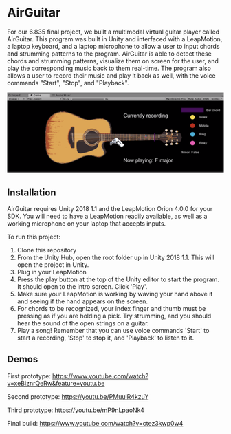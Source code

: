 # AirGuitar
For our 6.835 final project, we built a multimodal virtual guitar player called AirGuitar. This program was built in Unity and interfaced with a LeapMotion, a laptop keyboard, and a laptop microphone to allow a user to input chords and strumming patterns to the program. AirGuitar is able to detect these chords and strumming patterns, visualize them on screen for the user, and play the corresponding music back to them real-time. The program also allows a user to record their music and play it back as well, with the voice commands "Start", "Stop", and "Playback". 

![](Pictures/gamescreenplaying.png)

## Installation
AirGuitar requires Unity 2018 1.1 and the LeapMotion Orion 4.0.0 for your SDK. You will need to have a LeapMotion readily available, as well as a working microphone on your laptop that accepts inputs.

To run this project:
  1. Clone this repository
  2. From the Unity Hub, open the root folder up in Unity 2018 1.1. This will open the project in Unity.
  3. Plug in your LeapMotion
  4. Press the play button at the top of the Unity editor to start the program. It should open to the intro screen. Click 'Play'. 
  5. Make sure your LeapMotion is working by waving your hand above it and seeing if the hand appears on the screen. 
  6. For chords to be recognized, your index finger and thumb must be pressing as if you are holding a pick. Try strumming, and you should hear the sound of the open strings on a guitar.
  7. Play a song! Remember that you can use voice commands 'Start' to start a recording, 'Stop' to stop it, and 'Playback' to listen to it.

## Demos
First prototype: https://www.youtube.com/watch?v=xeBiznrQeRw&feature=youtu.be

Second prototype: https://youtu.be/PMuuiR4kzuY

Third prototype: https://youtu.be/mP9nLpaoNk4

Final build: https://www.youtube.com/watch?v=ctez3kwp0w4

